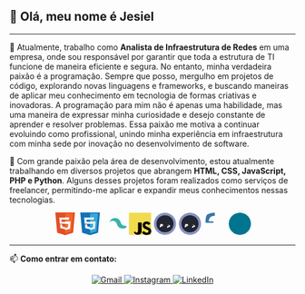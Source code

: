 ## 👋 Olá, meu nome é Jesiel

---

🔭 Atualmente, trabalho como **Analista de Infraestrutura de Redes** em uma empresa, onde sou responsável por garantir que toda a estrutura de TI funcione de maneira eficiente e segura. No entanto, minha verdadeira paixão é a programação. Sempre que posso, mergulho em projetos de código, explorando novas linguagens e frameworks, e buscando maneiras de aplicar meu conhecimento em tecnologia de formas criativas e inovadoras. A programação para mim não é apenas uma habilidade, mas uma maneira de expressar minha curiosidade e desejo constante de aprender e resolver problemas. Essa paixão me motiva a continuar evoluindo como profissional, unindo minha experiência em infraestrutura com minha sede por inovação no desenvolvimento de software.

🌱 Com grande paixão pela área de desenvolvimento, estou atualmente trabalhando em diversos projetos que abrangem **HTML, CSS, JavaScript, PHP e Python**. Alguns desses projetos foram realizados como serviços de freelancer, permitindo-me aplicar e expandir meus conhecimentos nessas tecnologias.

<div align="center">
   <svg height="40" viewBox="0 0 128 128">
      <path fill="#E44D26" d="M19.12 114.72L8.54 0h110.92l-10.6 114.66L63.98 128"></path>
      <path fill="#F16529" d="M64 117.28l35.2-9.8 9.06-101.6H64"></path>
      <path fill="#EBEBEB" d="M64 52.96H44.44l-1.1-12.32h20.66V28.92H30.74l.28 3.1 2.86 31.96H64zM64 82.28l-.05.02-15.86-4.28-1-11.22H35.2l1.96 21.96L64 95.28"></path>
      <path fill="#fff" d="M63.98 52.96v11.72h17.84l-1.68 18.64-16.16 4.34v11.84l27.48-7.64.22-2.54 3.14-35.3.32-3.6H63.98zm0-24.04V40.6h21.28l1.12-12.32H63.98z"></path>
    </svg>
    <svg height="40" viewBox="0 0 128 128">
      <path fill="#1572B6" d="M19.09 114.72L8.53 0h110.94l-10.6 114.66L64 128"></path>
      <path fill="#33A9DC" d="M64 117.26l35.24-9.8 9.06-101.6H64"></path>
      <path fill="#fff" d="M64 52.96H44.4l-1.1-12.32h20.7V28.9H30.72l.28 3.1 2.86 31.96H64zm0 29.32l-.04.02-15.9-4.28-1-11.22H35.2l1.96 21.96L64 95.26z"></path>
      <path fill="#EBEBEB" d="M64 52.96v11.72h17.88l-1.68 18.64L64 87.66v11.84l27.5-7.64.22-2.54 3.12-35.3.32-3.6H64zm0-24.04v11.68h21.28l1.12-12.32H64z"></path>
    </svg>
    <svg height="40" viewBox="0 0 48 48" fill="none">
      <path fill="#38B2AC" d="M24 12c-6 0-10 3-12 9 2-3 5-4 9-3s6 3 7 7c2 6 6 9 12 9s10-3 12-9c-2 3-5 4-9 3s-6-3-7-7c-2-6-6-9-12-9z"></path>
    </svg>
    <svg height="40" viewBox="0 0 128 128">
      <path fill="#F0DB4F" d="M1.408 1.408h125.184v125.185H1.408z"></path>
      <path d="M86.704 104.704c3.28 5.359 7.52 9.298 15.04 9.298 6.321 0 10.357-3.16 10.357-7.52 0-5.23-4.146-7.082-11.11-10.118l-3.82-1.64c-11.042-4.7-18.364-10.61-18.364-23.08 0-11.495 8.752-20.26 22.42-20.26 9.72 0 16.697 3.38 21.72 12.22l-11.88 7.63c-2.62-4.7-5.45-6.54-9.84-6.54-4.48 0-7.32 2.84-7.32 6.54 0 4.58 2.84 6.43 9.4 9.26l3.82 1.64c13.06 5.59 20.38 11.18 20.38 23.86 0 13.68-10.76 21.16-25.2 21.16-14.1 0-23.24-6.72-27.64-15.52zm-51.328 1.34c2.32 4.1 4.42 7.58 9.44 7.58 4.82 0 7.86-1.9 7.86-9.28V56.904H73.18v47.34c0 15.08-8.84 21.94-21.74 21.94-11.64 0-18.36-6.02-21.84-13.36z"></path>
    </svg>
    <svg height="40" viewBox="0 0 128 128">
      <path fill="#8993BE" d="M64 1.6C29.5 1.6 1.6 29.5 1.6 64S29.5 126.4 64 126.4 126.4 98.5 126.4 64 98.5 1.6 64 1.6z"></path>
      <path fill="#232531" d="M64 15.8C36.8 15.8 15.8 36.8 15.8 64s21 48.2 48.2 48.2 48.2-21 48.2-48.2S91.2 15.8 64 15.8z"></path>
      <path fill="#fff" d="M47.3 79.7h-6.2l1-4.8h5.3c2.7 0 4.4-1.1 4.9-3.1.5-1.8.3-3.3-.5-4.4-.8-1.1-2.2-1.7-4.1-1.7H37.9l-3.7 17.3h6.2l1.2-5.3h4.7c4.1 0 6.3-2.1 7-4.9.9-3.5-.6-6.6-4.4-7.5zm38.4-10.4h-6.2l-3.7 17.3h6.2l1-4.8h5.3c2.7 0 4.4-1.1 4.9-3.1.5-1.8.3-3.3-.5-4.4-.8-1.1-2.2-1.7-4.1-1.7zm-3.3 7.4h-4.7l1.2-5.3h4.7c1.9 0 2.5.9 2.2 2.2-.3 1.5-1.4 3.1-3.4 3.1z"></path>
    </svg>
    <svg height="40" viewBox="0 0 128 128">
      <path fill="#8993BE" d="M64 1.6C29.5 1.6 1.6 29.5 1.6 64S29.5 126.4 64 126.4 126.4 98.5 126.4 64 98.5 1.6 64 1.6z"></path>
      <path fill="#232531" d="M64 15.8C36.8 15.8 15.8 36.8 15.8 64s21 48.2 48.2 48.2 48.2-21 48.2-48.2S91.2 15.8 64 15.8z"></path>
      <path fill="#fff" d="M47.3 79.7h-6.2l1-4.8h5.3c2.7 0 4.4-1.1 4.9-3.1.5-1.8.3-3.3-.5-4.4-.8-1.1-2.2-1.7-4.1-1.7H37.9l-3.7 17.3h6.2l1.2-5.3h4.7c4.1 0 6.3-2.1 7-4.9.9-3.5-.6-6.6-4.4-7.5zm38.4-10.4h-6.2l-3.7 17.3h6.2l1-4.8h5.3c2.7 0 4.4-1.1 4.9-3.1.5-1.8.3-3.3-.5-4.4-.8-1.1-2.2-1.7-4.1-1.7zm-3.3 7.4h-4.7l1.2-5.3h4.7c1.9 0 2.5.9 2.2 2.2-.3 1.5-1.4 3.1-3.4 3.1z"></path>
    </svg>
    <svg height="40" viewBox="0 0 128 128">
      <path fill="#3776AB" d="M63.48 1.6c-10.3.3-20.33 1.28-29.9 4.4C23.5 8.1 17.9 12.4 15.2 20.8c-3.9 11.9-4.2 24.9-3.6 37.4h44V50H29.2c.5-7.6 2.5-15.4 6.7-20.7 2.2-2.8 5.1-5.3 8.5-6.7 5.7-2.2 11.7-3.3 17.6-3.7h1.5V1.6z"></path>
    </svg>
    <svg height="40" viewBox="0 0 128 128">
      <path fill="#00758F" d="M64 1.6C29.5 1.6 1.6 29.5 1.6 64s27.9 62.4 62.4 62.4S126.4 98.5 126.4 64 98.5 1.6 64 1.6z"></path>
    </svg>
</div>

---

📫 **Como entrar em contato:**

<div align="center">
    <a href="mailto:jesieldos@gmail.com">
        <img src="https://img.shields.io/badge/Gmail-D14836?style=for-the-badge&logo=gmail&logoColor=white" alt="Gmail">
    </a>
    <a href="https://www.instagram.com/jesiel.d?utm_source=qr&igsh=bGpkemxuMXFuZ3dx" target="_blank">
        <img src="https://img.shields.io/badge/Instagram-E4405F?style=for-the-badge&logo=instagram&logoColor=white" alt="Instagram">
    </a>
    <a href="https://www.linkedin.com/in/jesiel-dos-santos-20521022a?utm_source=share&utm_campaign=share_via&utm_content=profile&utm_medium=android_app" target="_blank">
        <img src="https://img.shields.io/badge/LinkedIn-0077B5?style=for-the-badge&logo=linkedin&logoColor=white" alt="LinkedIn">
    </a>
</div>
